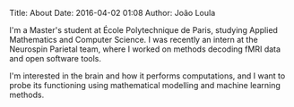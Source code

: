 Title: About
Date: 2016-04-02 01:08
Author: João Loula

I'm a Master's student at École Polytechnique de Paris, studying Applied Mathematics and Computer Science. I was recently an intern at the Neurospin Parietal team, where I worked on methods decoding fMRI data and open software tools. 

I'm interested in the brain and how it performs computations, and I want to probe its functioning using mathematical modelling and machine learning methods.

